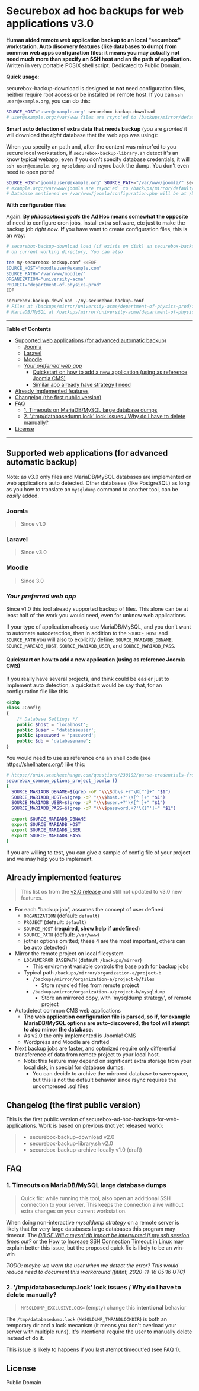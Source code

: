 # Securebox ad hoc backups for web applications v3.0
**Human aided remote web application backup to an local "securebox" workstation.
Auto discovery features (like databases to dump) from common web apps
configuration files: it means you may actually not need much more than specify
an SSH host and an the path of application.** Written in very portable POSIX
shell script. Dedicated to Public Domain.

**Quick usage**:

securebox-backup-download is designed to **not** need configuration files,
neither require root access or be installed on remote host. If you can
`ssh user@example.org`, you can do this:
```bash
SOURCE_HOST="user@example.org" securebox-backup-download
# user@example.org:/var/www files are rsync'ed to /backups/mirror/default/default/files
```

**Smart auto detection of extra data that needs backup** (you are _granted_ it will download the _right_
database that the web app was using):

When you specify an path and, after the content was mirror'ed to you secure local
workstation, if `securebox-backup-library.sh` detect it's an know typical
webapp, even if you don't specify database credentials, it will
`ssh user@example.org mysqldump` and rsync back the dump. You don't even need
to open ports!

```bash
SOURCE_HOST="joomlauser@example.org" SOURCE_PATH="/var/www/joomla/" securebox-backup-download
# example.org:/var/www/joomla are rsync'ed  to /backups/mirror/default/default/files
# Database mentioned on /var/www/joomla/configuration.php will be at /backups/mirror/default/default/mysqldump/dbname.sql
```

**With configuration files**

Again: **By _philosophical goals_ the Ad Hoc means somewhat the opposite** of
need to configure cron jobs, install extra software, etc just to make the backup
job _right now_. **If** you have want to create configuration files, this is an
way:

```bash
# securebox-backup-download load (if exists on disk) an securebox-backup.conf
# on current working directory, You can also 

tee my-securebox-backup.conf <<EOF
SOURCE_HOST="moodleuser@example.com"
SOURCE_PATH="/var/www/moodle/"
ORGANIZATION="university-acme"
PROJECT="department-of-physics-prod"
EOF

securebox-backup-download ./my-securebox-backup.conf
# Files at /backups/mirror/university-acme/department-of-physics-prod/files
# MariaDB/MySQL at /backups/mirror/university-acme/department-of-physics-prod/mysqldump/dbname.sql
```

---

**Table of Contents**

<!-- TOC depthFrom:2 -->

- [Supported web applications (for advanced automatic backup)](#supported-web-applications-for-advanced-automatic-backup)
    - [Joomla](#joomla)
    - [Laravel](#laravel)
    - [Moodle](#moodle)
    - [_Your preferred web app_](#_your-preferred-web-app_)
        - [Quickstart on how to add a new application (using as reference Joomla CMS)](#quickstart-on-how-to-add-a-new-application-using-as-reference-joomla-cms)
        - [Similar app already have strategy I need](#similar-app-already-have-strategy-i-need)
- [Already implemented features](#already-implemented-features)
- [Changelog (the first public version)](#changelog-the-first-public-version)
- [FAQ](#faq)
    - [1. Timeouts on MariaDB/MySQL large database dumps](#1-timeouts-on-mariadbmysql-large-database-dumps)
    - [2. '/tmp/databasedump.lock' lock issues / Why do I have to delete manually?](#2-tmpdatabasedumplock-lock-issues--why-do-i-have-to-delete-manually)
- [License](#license)

<!-- /TOC -->

---


## Supported web applications (for advanced automatic backup)

Note: as v3.0 only files and MariaDB/MySQL databases are implemented on
web applications auto detected. Other databases (like PostgreSQL) as long as
you how to translate an `mysqldump` command to another tool, can be _easily_
added.

### Joomla
> Since v1.0

### Laravel
> Since v3.0

### Moodle
> Since 3.0

### _Your preferred web app_
Since v1.0 this tool already supported backup of files. This alone can be at
least half of the work you would need, even for unknow web applications.

If your type of application already use MariaDB/MySQL, and you don't want to
automate autodetection, then in addition to the `SOURCE_HOST` and `SOURCE_PATH`
you will also to explicitly define: `SOURCE_MARIADB_DBNAME`,
`SOURCE_MARIADB_HOST`, `SOURCE_MARIADB_USER`, and `SOURCE_MARIADB_PASS`.

#### Quickstart on how to add a new application (using as reference Joomla CMS)

If you really have several projects, and think could be easier just to implement
auto detection, a quickstart would be say that, for an configuration file like
this

```php
<?php
class JConfig
{
    /* Database Settings */
    public $host = 'localhost';
    public $user = 'databaseuser';
    public $password = 'password';
    public $db = 'databasename';
}
```

You would need to use as reference one an shell code
(see https://shellhaters.org/) like this:

```bash
# https://unix.stackexchange.com/questions/230102/parse-credentials-from-php-configuration-file
securebox_common_options_project_joomla ()
{
  SOURCE_MARIADB_DBNAME=$(grep -oP "\\\$db\s.+?'\K[^']+" "$1")
  SOURCE_MARIADB_HOST=$(grep -oP "\\\$host.+?'\K[^']+" "$1")
  SOURCE_MARIADB_USER=$(grep -oP "\\\$user.+?'\K[^']+" "$1")
  SOURCE_MARIADB_PASS=$(grep -oP "\\\$password.+?'\K[^']+" "$1")

  export SOURCE_MARIADB_DBNAME
  export SOURCE_MARIADB_HOST
  export SOURCE_MARIADB_USER
  export SOURCE_MARIADB_PASS
}
```

If you are willing to test, you can give a sample of config file of your project
and we may help you to implement.

<!--
#### Similar app already have strategy I need
If some web application on this list already is know to backup an item your
target 

To implement auto


so, in worst case
scenario, it will not just detect how to automatically do extra steps, like
dum
-->

## Already implemented features

> This list os from the [v2.0 release](https://github.com/fititnt/securebox-ad-hoc-backups-for-web-applications/releases/tag/v2.0)
  and still not updated to v3.0 new features.

- For each "backup job", assumes the concept of user defined 
  - `ORGANIZATION` (default: `default`)
  - `PROJECT`  (default: `default`)
  - `SOURCE_HOST` (**required, show help if undefined**)
  - `SOURCE_PATH` (default: `/var/www`)
  - (other options omitted; these 4 are the most important, others can be auto
    detected)
- Mirror the remote project on local filesystem
  - `LOCALMIRROR_BASEPATH` (default: `/backups/mirror`)
    - This enviroment variable controls the base path for backup jobs
  - Typical path `/backups/mirror/organization-a/project-b`
    - `/backups/mirror/organization-a/project-b/files`
      - Store rsync'ed files from remote project
    - `/backups/mirror/organization-a/project-b/mysqldump`
      - Store an mirrored copy, with 'mysqldump strategy', of remote project
- Autodetect common CMS web applications
  - **The web application configuration file is parsed, so if, for example
    MariaDB/MySQL options are auto-discovered, the tool will atempt to also
    mirror the database.**
  - As v2.0 the only implemented is Joomla! CMS
  - Wordpress and Moodle are drafted
- Next backup jobs are faster, and optmized require only differential
  transference of data from remote project to your local host.
  - Note: this feature may depend on significant extra storage from your local
    disk, in special for database dumps.
    - You can decide to archive the mirrored database to save space, but this
      is not the default behavior since rsync requires the uncompresed .sql
      files

## Changelog (the first public version)
This is the first public version of securebox-ad-hoc-backups-for-web-applications.
Work is based on previous (not yet released work):

> - securebox-backup-download v2.0
> - securebox-backup-library.sh v2.0
> - securebox-backup-archive-locally v1.0 (draft)

## FAQ
### 1. Timeouts on MariaDB/MySQL large database dumps
> Quick fix: while running this tool, also open an additional SSH connection to
your server. This keeps the connection alive without extra changes on your
current workstation.

When doing non-interactive _mysqldump strategy_ on a remote server is likely that for very large databases
large databases this program may timeout. The [_DB.SE Will a mysql db import
be interrupted if my ssh session times out?_](https://dba.stackexchange.com/questions/140565/will-a-mysql-db-import-be-interrupted-if-my-ssh-session-times-out) or the
[How to Increase SSH Connection Timeout in Linux](https://www.tecmint.com/increase-ssh-connection-timeout/)
may explain better this issue, but the proposed quick fix is likely to be an
win-win

_TODO: maybe we warn the user when we detect the error? This would reduce need
to document this workaround (fititnt, 2020-11-16 05:16 UTC)_

### 2. '/tmp/databasedump.lock' lock issues / Why do I have to delete manually?
> `MYSQLDUMP_EXCLUSIVELOCK=` (empty) change this **intentional** behavior

The `/tmp/databasedump.lock` (`MYSQLDUMP_TMPANDLOCKDIR`) is both an temporary
dir and a lock mecanism (it means you don't overload your server with multiple
runs). It's intentional require the user to manually delete instead of do it.

This issue is likely to happens if you last atempt timeout'ed (see FAQ 1).

## License
Public Domain
